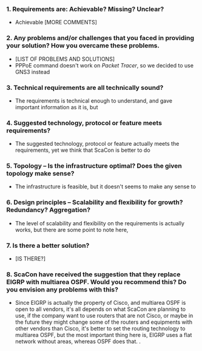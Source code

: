 ### 1. Requirements are: Achievable? Missing? Unclear?

- Achievable [MORE COMMENTS]

### 2. Any problems and/or challenges that you faced in providing your solution? How you overcame these problems.

- [LIST OF PROBLEMS AND SOLUTIONS]
- PPPoE command doesn't work on *Packet Tracer*, so we decided to use GNS3 instead

### 3. Technical requirements are all technically sound?

- The requirements is technical enough to understand, and gave important information as it is, but 

### 4. Suggested technology, protocol or feature meets requirements?

- The suggested technology, protocol or feature actually meets the requirements, yet we think that ScaCon is better to do 

### 5. Topology – Is the infrastructure optimal? Does the given topology make sense?

- The infrastructure is feasible, but it doesn't seems to make any sense to 

### 6. Design principles – Scalability and flexibility for growth? Redundancy? Aggregation?

- The level of scalability and flexibility on the requirements is actually works, but there are some point to note here, 

### 7. Is there a better solution?

- [IS THERE?]

### 8. ScaCon have received the suggestion that they replace EIGRP with multiarea OSPF. Would you recommend this? Do you envision any problems with this?

- Since EIGRP is actually the property of Cisco, and multiarea OSPF is open to all vendors, it's all depends on what ScaCon are planning to use, if the company want to use routers that are not Cisco, or maybe in the future they might change some of the routers and equipments with other vendors than Cisco, it's better to set the routing technology to multiarea OSPF, but the most important thing here is, EIGRP uses a flat network without areas, whereas OSPF does that. .
